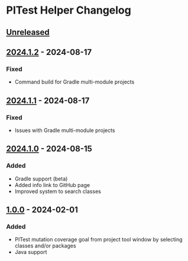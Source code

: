 <!-- Keep a Changelog guide -> https://keepachangelog.com -->

# PITest Helper Changelog

## [Unreleased]

## [2024.1.2] - 2024-08-17

### Fixed

- Command build for Gradle multi-module projects

## [2024.1.1] - 2024-08-17

### Fixed

- Issues with Gradle multi-module projects

## [2024.1.0] - 2024-08-15

### Added

- Gradle support (beta)
- Added info link to GitHub page
- Improved system to search classes

## [1.0.0] - 2024-02-01

### Added

- PITest mutation coverage goal from project tool window by selecting classes and/or packages
- Java support

[Unreleased]: https://github.com/cquilezg/pitest-helper/compare/v2024.1.2...HEAD
[2024.1.2]: https://github.com/cquilezg/pitest-helper/compare/v2024.1.1...v2024.1.2
[2024.1.1]: https://github.com/cquilezg/pitest-helper/compare/v2024.1.0...v2024.1.1
[2024.1.0]: https://github.com/cquilezg/pitest-helper/compare/v1.0.0...v2024.1.0
[1.0.0]: https://github.com/cquilezg/pitest-helper/commits/v1.0.0

